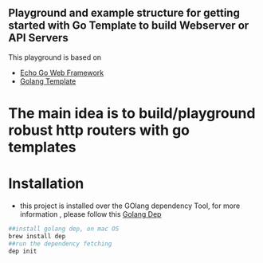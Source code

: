 ## Playground and example structure for getting started with Go Template to build Webserver or API Servers 

This playground is based on
* [Echo Go Web Framework](https://echo.labstack.com/)
* [Golang Template](https://golang.org/pkg/text/template/)

# The main idea is to build/playground robust http routers with go templates


# Installation
* this project is installed over the GOlang dependency Tool, for more information , please follow this [Golang Dep](https://blog.boatswain.io/post/manage-go-dependencies-using-dep/)

```bash
##install golang dep, on mac OS
brew install dep
##run the dependency fetching
dep init
```
